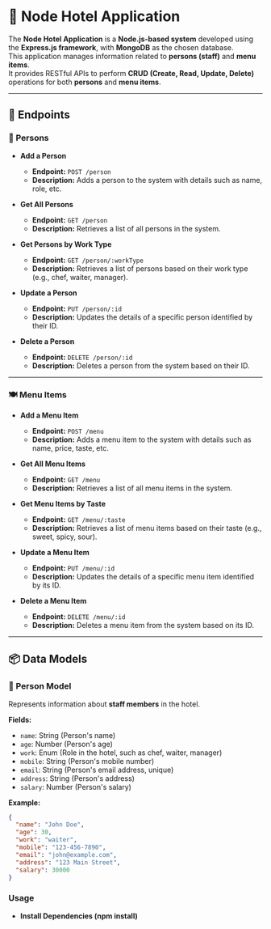# 🏨 Node Hotel Application

The **Node Hotel Application** is a **Node.js-based system** developed using the **Express.js framework**, with **MongoDB** as the chosen database.  
This application manages information related to **persons (staff)** and **menu items**.  
It provides RESTful APIs to perform **CRUD (Create, Read, Update, Delete)** operations for both **persons** and **menu items**.

---

## 🚀 Endpoints

### 👤 Persons

- **Add a Person**
  - **Endpoint:** `POST /person`
  - **Description:** Adds a person to the system with details such as name, role, etc.

- **Get All Persons**
  - **Endpoint:** `GET /person`
  - **Description:** Retrieves a list of all persons in the system.

- **Get Persons by Work Type**
  - **Endpoint:** `GET /person/:workType`
  - **Description:** Retrieves a list of persons based on their work type (e.g., chef, waiter, manager).

- **Update a Person**
  - **Endpoint:** `PUT /person/:id`
  - **Description:** Updates the details of a specific person identified by their ID.

- **Delete a Person**
  - **Endpoint:** `DELETE /person/:id`
  - **Description:** Deletes a person from the system based on their ID.

---

### 🍽️ Menu Items

- **Add a Menu Item**
  - **Endpoint:** `POST /menu`
  - **Description:** Adds a menu item to the system with details such as name, price, taste, etc.

- **Get All Menu Items**
  - **Endpoint:** `GET /menu`
  - **Description:** Retrieves a list of all menu items in the system.

- **Get Menu Items by Taste**
  - **Endpoint:** `GET /menu/:taste`
  - **Description:** Retrieves a list of menu items based on their taste (e.g., sweet, spicy, sour).

- **Update a Menu Item**
  - **Endpoint:** `PUT /menu/:id`
  - **Description:** Updates the details of a specific menu item identified by its ID.

- **Delete a Menu Item**
  - **Endpoint:** `DELETE /menu/:id`
  - **Description:** Deletes a menu item from the system based on its ID.

---

## 📦 Data Models

### 👤 Person Model

Represents information about **staff members** in the hotel.

**Fields:**
- `name`: String (Person's name)
- `age`: Number (Person's age)
- `work`: Enum (Role in the hotel, such as chef, waiter, manager)
- `mobile`: String (Person's mobile number)
- `email`: String (Person's email address, unique)
- `address`: String (Person's address)
- `salary`: Number (Person's salary)

**Example:**
```json
{
  "name": "John Doe",
  "age": 30,
  "work": "waiter",
  "mobile": "123-456-7890",
  "email": "john@example.com",
  "address": "123 Main Street",
  "salary": 30000
}
```

### Usage
- **Install Dependencies  (npm install)**

